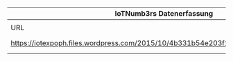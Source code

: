 |IoTNumb3rs Datenerfassung|||||||||||
| ---- | ---- | ---- | ---- | ---- | ---- | ---- | ---- | ---- | ---- | ---- |
||||||||||||
|URL|home_url|filename|device_class|device_count|market_class|market_volume|prognosis_year|publication_year|authorship_class|Dropbox folder|
|https://iotexpoph.files.wordpress.com/2015/10/4b331b54e203f2008aaede7e1352fb00.jpg|https://iotexpoph.wordpress.com/tag/iot-expo-philippines/|file1_4b331b54e203f2008aaede7e1352fb00.jpg|generic IoT|50000000000|||2020|2016|blogger|marielledemuth/20181118-1200|
